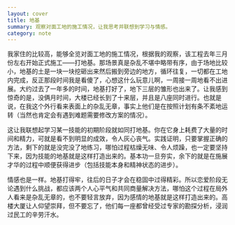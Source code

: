 ```yaml
---
layout: cover
title: 地基
summary: 观察对面工地的施工情况，让我思考并联想到学习与情感。
category: note
---
```


我家住的比较高，能够全览对面工地的施工情况，根据我的观察，该工程去年三月份左右开始正式施工——打地基。那场景真是杂乱不堪中略带有序，由于场地比较小，地基的土是一块一块挖砸出来然后搬到旁边的地方，循环往复，一切都在工地内完成，反正那段时间我是看傻了，心想这什么玩意儿啊，一周接一周地看不出进展。大约过去了一年多的时间，地基打好了，地下三层的雏形也出来了。让我感到惊奇的是，没俩月时间，大楼已经长到了十来层，并且是八座同时进行。也就是说，在我这个外行看来表面上的杂乱无章，事实上他们是在按照计划有条不紊地运转（当然也肯定会有遇到难题需要修改方案的情况）。

这让我联想起学习某一技能的初期阶段就如同打地基。你在它身上耗费了大量的时间和精力，可就是看不到明显的成效，令人灰心丧气。实践证明，只要掌握正确的方法，剩下的就是没完没了地练习，哪怕过程枯燥无味、令人烦躁，也一定要坚持下来，因为技能的地基就是这样打造出来的。基本功一旦夯实，余下的就是在施展才华的过程中顺便获得进步（包括技能本身和精神状态的进步）。

情感也是一样。地基打得牢，往后的日子才会在稳固中过得精彩。所以恋爱阶段无论遇到什么挑战，都应该两个人心平气和共同商量解决方法，哪怕这个过程在局外人看来是杂乱无章的，也不要轻言放弃，因为感情的地基就是这样打造出来的。高楼大厦让人仰望崇拜，但不要忘了，他们每一座都曾经受过专家的勘探分析，浸润过民工的辛劳汗水。
